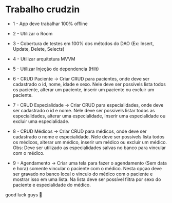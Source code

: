 # Trabalho crudzin

* 1 - App deve trabalhar 100% offline

* 2 - Utilizar o Room

* 3 - Cobertura de testes em 100% dos métodos do DAO (Ex: Insert, Update, Delete, Selects)
  
* 4 - Utilizar arquitetura MVVM

* 5 - Utilizar Injeção de dependencia (Hilt)

* 6 - CRUD Paciente -> Criar CRUD para pacientes, onde deve ser cadastrado o id, nome, idade e sexo. Nele deve ser possívels lista todos os paciente, alterar um paciente, inserir um paciente ou excluir um paciente.

* 7 - CRUD Especialidade -> Criar CRUD para especialidades, onde deve ser cadastrado o id e nome. Nele deve ser possívels listar todos as especialidades, alterar uma especialidade, inserir uma especialidade ou excluir uma especialidade.

* 8 - CRUD Médicos -> Criar CRUD para médicos, onde deve ser cadastrado o nome e especialidade. Nele deve ser possívels lista todos os médicos, alterar um médico, inserir um médico ou excluir um médico. Obs: Deve ser utilizado as especialidades salvas no banco para vincular com o médico.

* 9 - Agendamento -> Criar uma tela para fazer o agendamento (Sem data e hora) somente vincular o paciente com o médico. Nesta opçao deve ser gravado no banco local o vinculo do médico com o paciente e mostrar isso em uma lista. Na lista deve ser possível filtra por sexo do paciente e especialidade do médico.

good luck guys 🙂 
